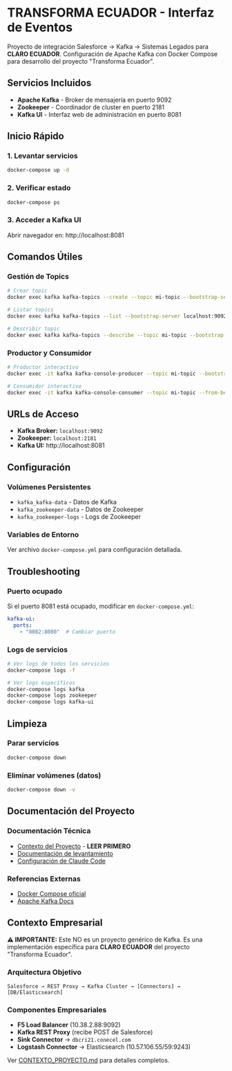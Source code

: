 # TRANSFORMA ECUADOR - Interfaz de Eventos

Proyecto de integración Salesforce → Kafka → Sistemas Legados para **CLARO ECUADOR**.
Configuración de Apache Kafka con Docker Compose para desarrollo del proyecto "Transforma Ecuador".

## Servicios Incluidos

- **Apache Kafka** - Broker de mensajería en puerto 9092
- **Zookeeper** - Coordinador de cluster en puerto 2181
- **Kafka UI** - Interfaz web de administración en puerto 8081

## Inicio Rápido

### 1. Levantar servicios
```bash
docker-compose up -d
```

### 2. Verificar estado
```bash
docker-compose ps
```

### 3. Acceder a Kafka UI
Abrir navegador en: http://localhost:8081

## Comandos Útiles

### Gestión de Topics
```bash
# Crear topic
docker exec kafka kafka-topics --create --topic mi-topic --bootstrap-server localhost:9092 --partitions 3 --replication-factor 1

# Listar topics
docker exec kafka kafka-topics --list --bootstrap-server localhost:9092

# Describir topic
docker exec kafka kafka-topics --describe --topic mi-topic --bootstrap-server localhost:9092
```

### Productor y Consumidor
```bash
# Productor interactivo
docker exec -it kafka kafka-console-producer --topic mi-topic --bootstrap-server localhost:9092

# Consumidor interactivo
docker exec -it kafka kafka-console-consumer --topic mi-topic --from-beginning --bootstrap-server localhost:9092
```

## URLs de Acceso

- **Kafka Broker:** `localhost:9092`
- **Zookeeper:** `localhost:2181`
- **Kafka UI:** http://localhost:8081

## Configuración

### Volúmenes Persistentes
- `kafka_kafka-data` - Datos de Kafka
- `kafka_zookeeper-data` - Datos de Zookeeper
- `kafka_zookeeper-logs` - Logs de Zookeeper

### Variables de Entorno
Ver archivo `docker-compose.yml` para configuración detallada.

## Troubleshooting

### Puerto ocupado
Si el puerto 8081 está ocupado, modificar en `docker-compose.yml`:
```yaml
kafka-ui:
  ports:
    - "8082:8080"  # Cambiar puerto
```

### Logs de servicios
```bash
# Ver logs de todos los servicios
docker-compose logs -f

# Ver logs específicos
docker-compose logs kafka
docker-compose logs zookeeper
docker-compose logs kafka-ui
```

## Limpieza

### Parar servicios
```bash
docker-compose down
```

### Eliminar volúmenes (datos)
```bash
docker-compose down -v
```

## Documentación del Proyecto

### Documentación Técnica
- [Contexto del Proyecto](CONTEXTO_PROYECTO.md) - **LEER PRIMERO**
- [Documentación de levantamiento](levantamiento-kafka.md)
- [Configuración de Claude Code](CLAUDE.md)

### Referencias Externas
- [Docker Compose oficial](https://docs.docker.com/compose/)
- [Apache Kafka Docs](https://kafka.apache.org/documentation/)

## Contexto Empresarial

**⚠️ IMPORTANTE:** Este NO es un proyecto genérico de Kafka. Es una implementación específica para **CLARO ECUADOR** del proyecto "Transforma Ecuador".

### Arquitectura Objetivo
```
Salesforce → REST Proxy → Kafka Cluster → [Connectors] → [DB/Elasticsearch]
```

### Componentes Empresariales
- **F5 Load Balancer** (10.38.2.88:9092)
- **Kafka REST Proxy** (recibe POST de Salesforce)
- **Sink Connector** → `dbcri21.conecel.com`
- **Logstash Connector** → Elasticsearch (10.57.106.55/59:9243)

Ver [CONTEXTO_PROYECTO.md](CONTEXTO_PROYECTO.md) para detalles completos.
